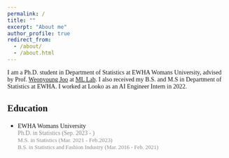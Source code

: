 ```yaml
---
permalink: /
title: ""
excerpt: "About me"
author_profile: true
redirect_from: 
  - /about/
  - /about.html
---
```



<span style="font-family:PT Sans"> I am a Ph.D. student in Department of Statistics at EWHA Womans University, advised by Prof. [Weonyoung Joo](https://ml.ewha.ac.kr/professor) at [ML Lab](https://ml.ewha.ac.kr/main). I also received my B.S. and M.S in Department of Statistics at EWHA. I worked at Looko as an AI Engineer Intern in 2022.


<span style="font-family:PT Sans"> Education
------
- <span style="font-family:PT Sans">EWHA Womans University
   <br><span style="font-family:PT Sans;color:#8A8A8A;font-size:97%"> Ph.D. in Statistics (Sep. 2023 - )
   <br><span style="font-family:PT Sans;color:#8A8A8A;font-size:97%"> M.S. in Statistics (Mar. 2021 - Feb.2023)
   <br><span style="font-family:PT Sans;color:#8A8A8A;font-size:97%"> B.S. in Statistics and Fashion Industry (Mar. 2016 - Feb. 2021)





